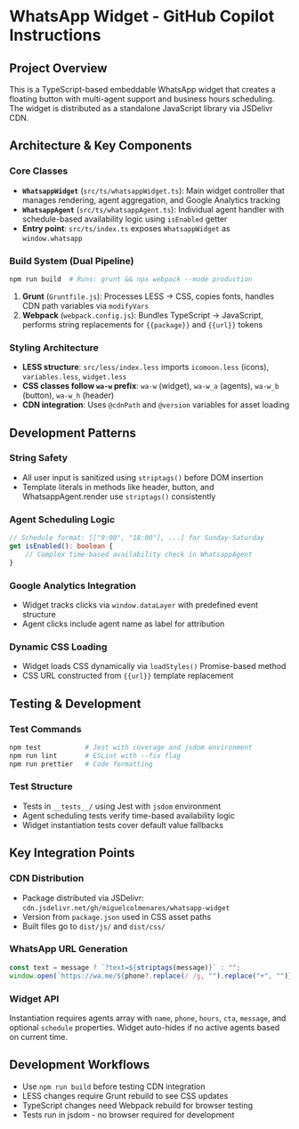 # WhatsApp Widget - GitHub Copilot Instructions

## Project Overview
This is a TypeScript-based embeddable WhatsApp widget that creates a floating button with multi-agent support and business hours scheduling. The widget is distributed as a standalone JavaScript library via JSDelivr CDN.

## Architecture & Key Components

### Core Classes
- **`WhatsappWidget`** (`src/ts/whatsappWidget.ts`): Main widget controller that manages rendering, agent aggregation, and Google Analytics tracking
- **`WhatsappAgent`** (`src/ts/whatsappAgent.ts`): Individual agent handler with schedule-based availability logic using `isEnabled` getter
- **Entry point**: `src/ts/index.ts` exposes `WhatsappWidget` as `window.whatsapp`

### Build System (Dual Pipeline)
```bash
npm run build  # Runs: grunt && npx webpack --mode production
```
1. **Grunt** (`Gruntfile.js`): Processes LESS → CSS, copies fonts, handles CDN path variables via `modifyVars`
2. **Webpack** (`webpack.config.js`): Bundles TypeScript → JavaScript, performs string replacements for `{{package}}` and `{{url}}` tokens

### Styling Architecture
- **LESS structure**: `src/less/index.less` imports `icomoon.less` (icons), `variables.less`, `widget.less`
- **CSS classes follow `wa-w` prefix**: `wa-w` (widget), `wa-w_a` (agents), `wa-w_b` (button), `wa-w_h` (header)
- **CDN integration**: Uses `@cdnPath` and `@version` variables for asset loading

## Development Patterns

### String Safety
- All user input is sanitized using `striptags()` before DOM insertion
- Template literals in methods like header, button, and WhatsappAgent.render use `striptags()` consistently

### Agent Scheduling Logic
```typescript
// Schedule format: [["9:00", "18:00"], ...] for Sunday-Saturday
get isEnabled(): boolean {
    // Complex time-based availability check in WhatsappAgent
}
```

### Google Analytics Integration
- Widget tracks clicks via `window.dataLayer` with predefined event structure
- Agent clicks include agent name as label for attribution

### Dynamic CSS Loading
- Widget loads CSS dynamically via `loadStyles()` Promise-based method
- CSS URL constructed from `{{url}}` template replacement

## Testing & Development

### Test Commands
```bash
npm test           # Jest with coverage and jsdom environment
npm run lint       # ESLint with --fix flag
npm run prettier   # Code formatting
```

### Test Structure
- Tests in `__tests__/` using Jest with `jsdom` environment
- Agent scheduling tests verify time-based availability logic
- Widget instantiation tests cover default value fallbacks

## Key Integration Points

### CDN Distribution
- Package distributed via JSDelivr: `cdn.jsdelivr.net/gh/miguelcolmenares/whatsapp-widget`
- Version from `package.json` used in CSS asset paths
- Built files go to `dist/js/` and `dist/css/`

### WhatsApp URL Generation
```typescript
const text = message ? `?text=${striptags(message)}` : "";
window.open(`https://wa.me/${phone?.replace(/ /g, "").replace("+", "")}${striptags(text)}`, "_blank");
```

### Widget API
Instantiation requires agents array with `name`, `phone`, `hours`, `cta`, `message`, and optional `schedule` properties. Widget auto-hides if no active agents based on current time.

## Development Workflows
- Use `npm run build` before testing CDN integration
- LESS changes require Grunt rebuild to see CSS updates
- TypeScript changes need Webpack rebuild for browser testing
- Tests run in jsdom - no browser required for development